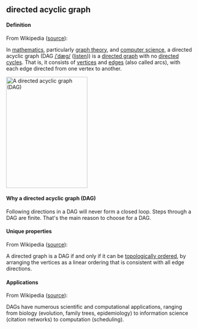 ## directed acyclic graph

<h4>Definition</h4><p>From Wikipedia (<a href="https://en.wikipedia.org/wiki/Directed_acyclic_graph">source</a>):</p><p>In <a href="https://en.wikipedia.org/wiki/Mathematics">mathematics</a>, particularly <a href="https://en.wikipedia.org/wiki/Graph_theory">graph theory</a>, and <a href="https://en.wikipedia.org/wiki/Computer_science">computer science</a>, a directed acyclic graph (DAG <a href="https://en.wikipedia.org/wiki/Help:IPA/English">/ˈdæɡ/</a> (<a href="https://upload.wikimedia.org/wikipedia/commons/5/5a/En-us-DAG.ogg">listen</a>)) is a <a href="https://en.wikipedia.org/wiki/Directed_graph">directed graph</a> with no <a href="https://en.wikipedia.org/wiki/Cycle_graph#Directed_cycle_graph">directed cycles</a>. That is, it consists of <a href="https://en.wikipedia.org/wiki/Vertex_(graph_theory)">vertices</a> and <a href="https://en.wikipedia.org/wiki/Edge_(graph_theory)">edges</a> (also called arcs), with each edge directed from one vertex to another.</p><img src="https://hackmd.io/_uploads/rywIzRLo5.png" width="219" height="300" alt="A directed acyclic graph (DAG)"/><h4>Why a directed acyclic graph (DAG)</h4><p>Following directions in a DAG will never form a closed loop. Steps through a DAG are finite. That&#39;s the main reason to choose for a DAG.</p><h4>Unique properties</h4><p>From Wikipedia (<a href="https://en.wikipedia.org/wiki/Directed_acyclic_graph">source</a>):</p><p>A directed graph is a DAG if and only if it can be <a href="https://en.wikipedia.org/wiki/Topological_ordering">topologically ordered</a>, by arranging the vertices as a linear ordering that is consistent with all edge directions. </p><h4>Applications</h4><p>From Wikipedia (<a href="https://en.wikipedia.org/wiki/Directed_acyclic_graph">source</a>):</p><p>DAGs have numerous scientific and computational applications, ranging from biology (evolution, family trees, epidemiology) to information science (citation networks) to computation (scheduling).</p>

